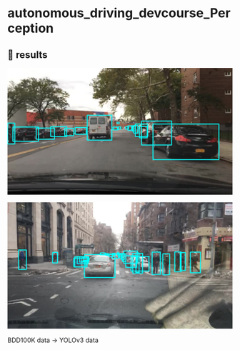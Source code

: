 # autonomous_driving_devcourse_Perception

## 📜 results

![result](yolo_labels\\val\\results\\b1c9c847-3bda4659.jpg)

![result](yolo_labels\\val\\results\\b1d0a191-06deb55d.jpg)

BDD100K data -> YOLOv3 data